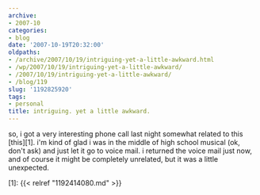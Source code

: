```yaml
---
archive:
- 2007-10
categories:
- blog
date: '2007-10-19T20:32:00'
oldpaths:
- /archive/2007/10/19/intriguing-yet-a-little-awkward.html
- /wp/2007/10/19/intriguing-yet-a-little-awkward/
- /2007/10/19/intriguing-yet-a-little-awkward/
- /blog/119
slug: '1192825920'
tags:
- personal
title: intriguing. yet a little awkward.
---
```


so, i got a very interesting phone call last night somewhat related to
this [this][1]. i'm kind of glad i was in the middle of high school
musical (ok, don't ask) and just let it go to voice mail. i returned the
voice mail just now, and of course it might be completely unrelated, but
it was a little unexpected.

[1]: {{< relref "1192414080.md" >}}

